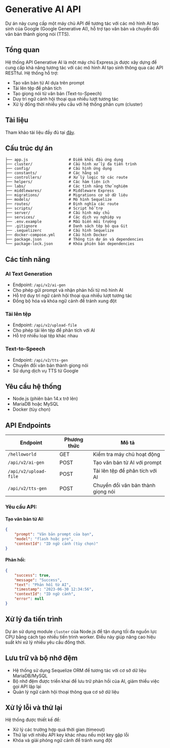 # Generative AI API

Dự án này cung cấp một máy chủ API để tương tác với các mô hình AI tạo sinh của Google (Google Generative AI), hỗ trợ tạo văn bản và chuyển đổi văn bản thành giọng nói (TTS).

## Tổng quan

Hệ thống API Generative AI là một máy chủ Express.js được xây dựng để cung cấp khả năng tương tác với các mô hình AI tạo sinh thông qua các API RESTful. Hệ thống hỗ trợ:

- Tạo văn bản từ AI dựa trên prompt
- Tải lên tệp để phân tích
- Tạo giọng nói từ văn bản (Text-to-Speech)
- Duy trì ngữ cảnh hội thoại qua nhiều lượt tương tác
- Xử lý đồng thời nhiều yêu cầu với hệ thống phân cụm (cluster)

## Tài liệu

Tham khảo tài liệu đầy đủ tại [đây](https://genai-reseter.apidog.io/).

## Cấu trúc dự án

```
├── app.js                  # Điểm khởi đầu ứng dụng
├── cluster/                # Cấu hình xử lý đa tiến trình
├── config/                 # Cấu hình ứng dụng
├── constants/              # Các hằng số
├── controllers/            # Xử lý logic từ các route
├── helpers/                # Các hàm tiện ích
├── labs/                   # Các tính năng thử nghiệm
├── middlewares/            # Middleware Express
├── migrations/             # Migrations cơ sở dữ liệu
├── models/                 # Mô hình Sequelize
├── routes/                 # Định nghĩa các route
├── scripts/                # Script hỗ trợ
├── server/                 # Cấu hình máy chủ
├── services/               # Các dịch vụ nghiệp vụ
├── .env.example            # Mẫu biến môi trường
├── .gitignore              # Danh sách tệp bỏ qua Git
├── .sequelizerc            # Cấu hình Sequelize
├── docker-compose.yml      # Cấu hình Docker
├── package.json            # Thông tin dự án và dependencies
└── package-lock.json       # Khóa phiên bản dependencies
```

## Các tính năng

### AI Text Generation

- Endpoint: `/api/v2/ai-gen`
- Cho phép gửi prompt và nhận phản hồi từ mô hình AI
- Hỗ trợ duy trì ngữ cảnh hội thoại qua nhiều lượt tương tác
- Đồng bộ hóa và khóa ngữ cảnh để tránh xung đột

### Tải lên tệp

- Endpoint: `/api/v2/upload-file`
- Cho phép tải lên tệp để phân tích với AI
- Hỗ trợ nhiều loại tệp khác nhau

### Text-to-Speech

- Endpoint: `/api/v2/tts-gen`
- Chuyển đổi văn bản thành giọng nói
- Sử dụng dịch vụ TTS từ Google

## Yêu cầu hệ thống

- Node.js (phiên bản 14.x trở lên)
- MariaDB hoặc MySQL
- Docker (tùy chọn)

## API Endpoints

| Endpoint | Phương thức | Mô tả |
|----------|----------|----------|
| `/helloworld` | GET | Kiểm tra máy chủ hoạt động |
| `/api/v2/ai-gen` | POST | Tạo văn bản từ AI với prompt |
| `/api/v2/upload-file` | POST | Tải lên tệp để phân tích với AI |
| `/api/v2/tts-gen` | POST | Chuyển đổi văn bản thành giọng nói |

### Yêu cầu API:

#### Tạo văn bản từ AI:
```json
{
    "prompt": "Văn bản prompt của bạn",
    "model": "flash hoặc pro",
    "contextId": "ID ngữ cảnh (tùy chọn)"
}
```

#### Phản hồi:
```json
{
    "success": true,
    "message": "Success",
    "text": "Phản hồi từ AI",
    "timestamp": "2023-06-30 12:34:56",
    "contextId": "ID ngữ cảnh",
    "error": null
}
```

## Xử lý đa tiến trình

Dự án sử dụng module `cluster` của Node.js để tận dụng tối đa nguồn lực CPU bằng cách tạo nhiều tiến trình worker. Điều này giúp nâng cao hiệu suất khi xử lý nhiều yêu cầu đồng thời.

## Lưu trữ và bộ nhớ đệm

- Hệ thống sử dụng Sequelize ORM để tương tác với cơ sở dữ liệu MariaDB/MySQL
- Bộ nhớ đệm được triển khai để lưu trữ phản hồi của AI, giảm thiểu việc gọi API lặp lại
- Quản lý ngữ cảnh hội thoại thông qua cơ sở dữ liệu

## Xử lý lỗi và thử lại

Hệ thống được thiết kế để:
- Xử lý các trường hợp quá thời gian (timeout)
- Thử lại với nhiều API key khác nhau nếu một key gặp lỗi
- Khóa và giải phóng ngữ cảnh để tránh xung đột
